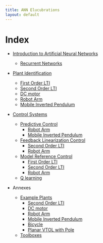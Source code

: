 ```yaml
---
title: ANN Elucubrations
layout: default
---
```

<script src="https://cdn.mathjax.org/mathjax/latest/MathJax.js?config=TeX-AMS-MML_HTMLorMML" type="text/javascript"></script>

# Index

  * [Introduction to Artificial Neural Networks](ann_intro.html)
	* [Recurrent Networks](ann_recurrent.html)
  
  * [Plant Identification](plant_id.html)
	* [First Order LTI](plant_id__fo_lti.html)
	* [Second Order LTI](plant_id__so_lti.html)
    * [DC motor](plant_id_dc_motor.html)
	* [Robot Arm](plant_id_robot_arm.html)
	* [Mobile Inverted Pendulum](plant_id__mip_simple.html)
  
  * [Control Systems](control_systems.html)
	* [Predictive Control](predictive_control.html)
	  <!--* [DC Motor](predictive_ctl_dc_motor.html) -->
	  * [Robot Arm](mpc_robot_arm.html)
	  * [Mobile Inverted Pendulum](mpc__mip_simple.html)
    * [Feedback Linearization Control](feedback_linearization_control.html)
	  * [Second Order LTI](nli__so_lti.html)
	  * [Robot Arm](nli__robot_arm.html)
	* [Model Reference Control](model_reference_control.html)
	  * [First Order LTI](mrc__fo_lti.html)
	  * [Second Order LTI](mrc__so_lti.html)
	  * [Robot Arm](mrc__robot_arm.html)
    * [Q learning](dql.html)
	  
  * Annexes
	* [Example Plants](plants.html)
	  * [Second Order LTI](plant__so_lti.html)
	  * [DC motor](dc_motor.html)
	  * [Robot Arm](robot_arm.html)
	  * [Mobile Inverted Pendulum](mip.html)
	  * [Bicycle](bicycle.html)
	  <!--* [Mobile Inverted Pendulum](mobile_inverted_pendulum.html) -->
	  <!--* [Car-like vehicle](car.html) -->
	  <!--* [Planar Quadrotor](planar_quad.html) -->
	  * [Planar VTOL with Pole](pvtol_pole.html)
	  <!--* [Longitudinal fixed wing](longitudinal_aicraft.html) -->
	  <!--* [Lateral fixed wing](lateral_aicraft.html) -->
    * [Toolboxes](toolboxes.html)
